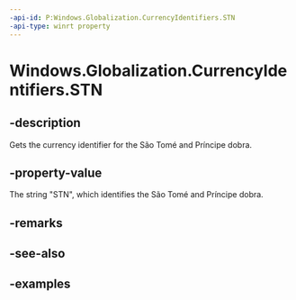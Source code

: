 ```yaml
---
-api-id: P:Windows.Globalization.CurrencyIdentifiers.STN
-api-type: winrt property
---
```


<!-- Property syntax.
public string STN { get; }
-->

# Windows.Globalization.CurrencyIdentifiers.STN

## -description
Gets the currency identifier for the São Tomé and Príncipe dobra.

## -property-value
The string "STN", which identifies the São Tomé and Príncipe dobra.

## -remarks

## -see-also

## -examples


